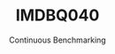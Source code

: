 ---
layout: docu
title: IMDBQ040
subtitle: Continuous Benchmarking
selected: IMDB
expanded: Benchmarking
benchmark: /individual_results/IMDBQ040.html
---